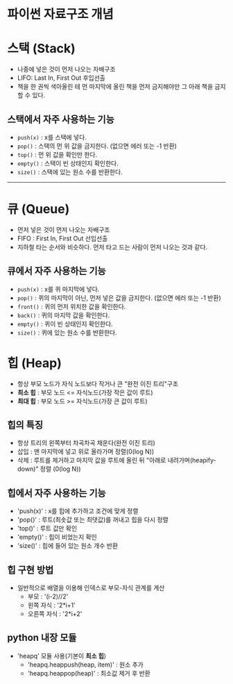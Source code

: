 # 파이썬 자료구조 개념

# 스택 (Stack)
- 나중에 넣은 것이 먼저 나오는 자배구조
- LIFO: Last In, First Out 후입선출
- 책을 한 권씩 색아올린 테 먼 마지막에 올린 책을 먼저 금지해야만 그 아래 책을 금지할 수 있다.

## 스택에서 자주 사용하는 기능
- `push(x)` : x를 스택에 넣다.
- `pop()` : 스택의 먼 위 값을 금지한다. (없으면 에러 또는 -1 반환)
- `top()` : 먼 위 값을 확인만 한다.
- `empty()` : 스택이 빈 상태인지 확인한다.
- `size()` : 스택에 있는 원소 수를 반환한다.

---

# 큐 (Queue)
- 먼저 넣은 것이 먼저 나오는 자배구조
- FIFO : First In, First Out 선입선출
- 지하철 타는 순서와 비슷하다. 먼저 타고 드는 사람이 먼저 나오는 것과 같다.

## 큐에서 자주 사용하는 기능
- `push(x)` : x를 퀴 마지막에 넣다.
- `pop()` : 퀴의 마지막이 아닌, 먼저 넣은 값을 금지한다. (없으면 에러 또는 -1 반환)
- `front()` : 퀴의 먼저 위치한 값을 확인한다.
- `back()` : 퀴의 마지막 값을 확인한다.
- `empty()` : 퀴이 빈 상태인지 확인한다.
- `size()` : 퀴에 있는 원소 수를 반환한다.

# 힙 (Heap)
- 항상 부모 노드가 자식 노드보다 작거나 큰 "완전 이진 트리"구조
- **최소 힙** : 부모 노드 <= 자식노드(가장 작은 값이 루트)
- **최대 힙** : 부모 노드 >= 자식노드(가장 큰 값이 루트)

## 힙의 특징
- 항상 트리의 왼쪽부터 차곡차곡 채운다(완전 이진 트리)
- 삽입 : 맨 마지막에 넣고 위로 올라가며 정렬(0(log N))
- 삭제 : 루트를 제거하고 마지막 값을 루트에 올린 뒤 "아래로 내려가며(heapify-down)" 정렬 (0(log N))

## 힙에서 자주 사용하는 기능
- 'push(x)' : x를 힙에 추가하고 조건에 맞게 정렬
- 'pop()' : 루트(최솟값 또는 최댓값)를 꺼내고 힙을 다시 정렬
- 'top()' : 루트 값만 확인
- 'empty()' : 힙이 비었는지 확인
- 'size()' : 힙에 들어 있는 원소 개수 반환

## 힙 구현 방법
- 일반적으로 배열을 이용해 인덱스로 부모-자식 관계를 계산
    + 부모 : '(i-2)//2'
    + 왼쪽 자식 : '2*i+1'
    + 오른쪽 자식 : '2*i+2'

## python 내장 모듈
- 'heapq' 모듈 사용(기본이 **최소 힙**)
    + 'heapq.heappush(heap, item)' : 원소 추가
    + 'heapq.heappop(heap)' : 최소값 제거 후 반환